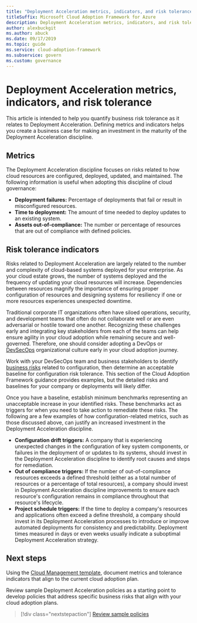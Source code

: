 ```yaml
---
title: "Deployment Acceleration metrics, indicators, and risk tolerance"
titleSuffix: Microsoft Cloud Adoption Framework for Azure
description: Deployment Acceleration metrics, indicators, and risk tolerance
author: alexbuckgit
ms.author: abuck
ms.date: 09/17/2019
ms.topic: guide
ms.service: cloud-adoption-framework
ms.subservice: govern
ms.custom: governance
---
```


# Deployment Acceleration metrics, indicators, and risk tolerance

This article is intended to help you quantify business risk tolerance as it relates to Deployment Acceleration. Defining metrics and indicators helps you create a business case for making an investment in the maturity of the Deployment Acceleration discipline.

## Metrics

The Deployment Acceleration discipline focuses on risks related to how cloud resources are configured, deployed, updated, and maintained. The following information is useful when adopting this discipline of cloud governance:

- **Deployment failures:** Percentage of deployments that fail or result in misconfigured resources.
- **Time to deployment:** The amount of time needed to deploy updates to an existing system.
- **Assets out-of-compliance:** The number or percentage of resources that are out of compliance with defined policies.

## Risk tolerance indicators

Risks related to Deployment Acceleration are largely related to the number and complexity of cloud-based systems deployed for your enterprise. As your cloud estate grows, the number of systems deployed and the frequency of updating your cloud resources will increase. Dependencies between resources magnify the importance of ensuring proper configuration of resources and designing systems for resiliency if one or more resources experiences unexpected downtime.

<!-- "en-us" location is required for the URL below. -->

Traditional corporate IT organizations often have siloed operations, security, and development teams that often do not collaborate well or are even adversarial or hostile toward one another. Recognizing these challenges early and integrating key stakeholders from each of the teams can help ensure agility in your cloud adoption while remaining secure and well-governed. Therefore, one should consider adopting a DevOps or [DevSecOps](https://www.microsoft.com/en-us/securityengineering/devsecops) organizational culture early in your cloud adoption journey. 

Work with your DevSecOps team and business stakeholders to identify [business risks](./business-risks.md) related to configuration, then determine an acceptable baseline for configuration risk tolerance. This section of the Cloud Adoption Framework guidance provides examples, but the detailed risks and baselines for your company or deployments will likely differ.

Once you have a baseline, establish minimum benchmarks representing an unacceptable increase in your identified risks. These benchmarks act as triggers for when you need to take action to remediate these risks. The following are a few examples of how configuration-related metrics, such as those discussed above, can justify an increased investment in the Deployment Acceleration discipline.

- **Configuration drift triggers:** A company that is experiencing unexpected changes in the configuration of key system components, or failures in the deployment of or updates to its systems, should invest in the Deployment Acceleration discipline to identify root causes and steps for remediation.
- **Out of compliance triggers:** If the number of out-of-compliance resources exceeds a defined threshold (either as a total number of resources or a percentage of total resources), a company should invest in Deployment Acceleration discipline improvements to ensure each resource's configuration remains in compliance throughout that resource's lifecycle.
- **Project schedule triggers:** If the time to deploy a company's resources and applications often exceed a define threshold, a company should invest in its Deployment Acceleration processes to introduce or improve automated deployments for consistency and predictability. Deployment times measured in days or even weeks usually indicate a suboptimal Deployment Acceleration strategy.

## Next steps

Using the [Cloud Management template](./template.md), document metrics and tolerance indicators that align to the current cloud adoption plan.

Review sample Deployment Acceleration policies as a starting point to develop policies that address specific business risks that align with your cloud adoption plans.

> [!div class="nextstepaction"]
> [Review sample policies](./policy-statements.md)
